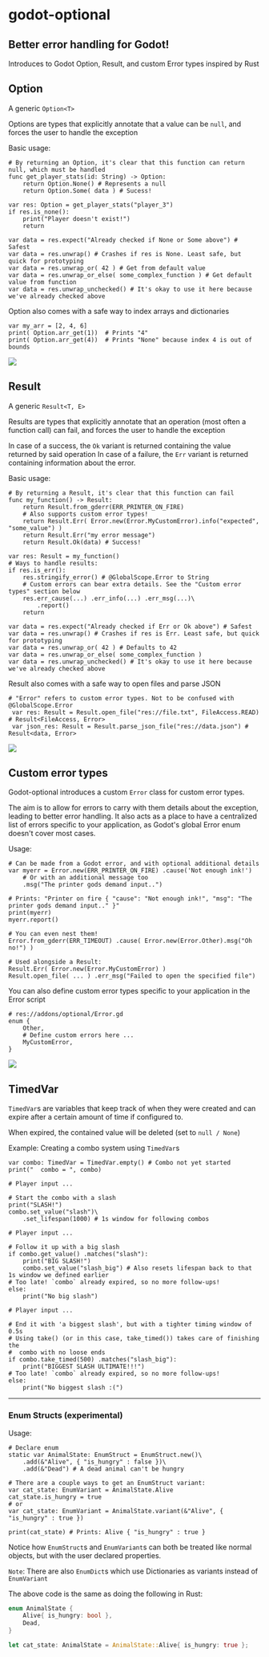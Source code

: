 # godot-optional
## Better error handling for Godot!
Introduces to Godot Option, Result, and custom Error types inspired by Rust

## Option
A generic `Option<T>`

Options are types that explicitly annotate that a value can be `null`, and forces the user to handle the exception

Basic usage:
```gdscript
# By returning an Option, it's clear that this function can return null, which must be handled
func get_player_stats(id: String) -> Option:
    return Option.None() # Represents a null
    return Option.Some( data ) # Sucess!

var res: Option = get_player_stats("player_3")
if res.is_none():
    print("Player doesn't exist!")
    return

var data = res.expect("Already checked if None or Some above") # Safest
var data = res.unwrap() # Crashes if res is None. Least safe, but quick for prototyping
var data = res.unwrap_or( 42 ) # Get from default value
var data = res.unwrap_or_else( some_complex_function ) # Get default value from function
var data = res.unwrap_unchecked() # It's okay to use it here because we've already checked above
```

Option also comes with a safe way to index arrays and dictionaries
```gdscript
var my_arr = [2, 4, 6]
print( Option.arr_get(1))  # Prints "4"
print( Option.arr_get(4))  # Prints "None" because index 4 is out of bounds
```
![](screenshots/example_attack.png)


## Result
A generic `Result<T, E>`

Results are types that explicitly annotate that an operation (most often a function call) can fail, and forces the user to handle the exception

In case of a success, the `Ok` variant is returned containing the value returned by said operation
In case of a failure, the `Err` variant is returned containing information about the error.

Basic usage:
```gdscript
# By returning a Result, it's clear that this function can fail
func my_function() -> Result:
    return Result.from_gderr(ERR_PRINTER_ON_FIRE)
    # Also supports custom error types!
    return Result.Err( Error.new(Error.MyCustomError).info("expected", "some_value") )
    return Result.Err("my error message")
    return Result.Ok(data) # Success!

var res: Result = my_function()
# Ways to handle results:
if res.is_err():
    res.stringify_error() # @GlobalScope.Error to String
    # Custom errors can bear extra details. See the "Custom error types" section below
    res.err_cause(...) .err_info(...) .err_msg(...)\
		.report()
    return

var data = res.expect("Already checked if Err or Ok above") # Safest
var data = res.unwrap() # Crashes if res is Err. Least safe, but quick for prototyping
var data = res.unwrap_or( 42 ) # Defaults to 42
var data = res.unwrap_or_else( some_complex_function )
var data = res.unwrap_unchecked() # It's okay to use it here because we've already checked above
```

Result also comes with a safe way to open files and parse JSON

```gdscript
# "Error" refers to custom error types. Not to be confused with @GlobalScope.Error
 var res: Result = Result.open_file("res://file.txt", FileAccess.READ) # Result<FileAccess, Error>
 var json_res: Result = Result.parse_json_file("res://data.json") # Result<data, Error>
```
![](screenshots/example_file.png)

## Custom error types
Godot-optional introduces a custom `Error` class for custom error types. 

The aim is to allow for errors to carry with them details about the exception, leading to better error handling. 
It also acts as a place to have a centralized list of errors specific to your application, as Godot's global Error enum doesn't cover most cases. 

Usage:
```gdscript
# Can be made from a Godot error, and with optional additional details
var myerr = Error.new(ERR_PRINTER_ON_FIRE) .cause('Not enough ink!')
    # Or with an additional message too
    .msg("The printer gods demand input..")

# Prints: "Printer on fire { "cause": "Not enough ink!", "msg": "The printer gods demand input.." }"
print(myerr)
myerr.report()

# You can even nest them!
Error.from_gderr(ERR_TIMEOUT) .cause( Error.new(Error.Other).msg("Oh no!") )

# Used alongside a Result:
Result.Err( Error.new(Error.MyCustomError) )
Result.open_file( ... ) .err_msg("Failed to open the specified file")
```

You can also define custom error types specific to your application in the Error script
```gdscript
# res://addons/optional/Error.gd
enum {
    Other,
    # Define custom errors here ...
    MyCustomError,
}
```
![](screenshots/example_custom_errors.png)

## TimedVar
`TimedVar`s are variables that keep track of when they were created and can expire after a certain amount of time if configured to.

When expired, the contained value will be deleted (set to `null / None`)

Example: Creating a combo system using `TimedVar`s

```gdscript
var combo: TimedVar = TimedVar.empty() # Combo not yet started
print("  combo = ", combo)

# Player input ...

# Start the combo with a slash
print("SLASH!")
combo.set_value("slash")\
	.set_lifespan(1000) # 1s window for following combos

# Player input ...

# Follow it up with a big slash
if combo.get_value() .matches("slash"):
	print("BIG SLASH!")
	combo.set_value("slash_big") # Also resets lifespan back to that 1s window we defined earlier
# Too late! `combo` already expired, so no more follow-ups!
else:
	print("No big slash")

# Player input ...

# End it with 'a biggest slash', but with a tighter timing window of 0.5s
# Using take() (or in this case, take_timed()) takes care of finishing the
#  combo with no loose ends
if combo.take_timed(500) .matches("slash_big"):
	print("BIGGEST SLASH ULTIMATE!!!")
# Too late! `combo` already expired, so no more follow-ups!
else:
	print("No biggest slash :(")
```

---

### Enum Structs (experimental)

Usage:

```gdscript
# Declare enum
static var AnimalState: EnumStruct = EnumStruct.new()\
    .add(&"Alive", { "is_hungry" : false })\
    .add(&"Dead") # A dead animal can't be hungry

# There are a couple ways to get an EnumStruct variant:
var cat_state: EnumVariant = AnimalState.Alive
cat_state.is_hungry = true
# or
var cat_state: EnumVariant = AnimalState.variant(&"Alive", { "is_hungry" : true })

print(cat_state) # Prints: Alive { "is_hungry" : true }
```
Notice how `EnumStruct`s and `EnumVariant`s can both be treated like normal objects, but with the user declared properties.

`Note`: There are also `EnumDict`s which use Dictionaries as variants instead of `EnumVariant`

The above code is the same as doing the following in Rust:
```rust
enum AnimalState {
    Alive{ is_hungry: bool },
    Dead,
}

let cat_state: AnimalState = AnimalState::Alive{ is_hungry: true };
```
